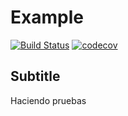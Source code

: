 # Example
[![Build Status](https://travis-ci.org/ART-I/hello-world.svg?branch=master)](https://travis-ci.org/ART-I/hello-world)
[![codecov](https://codecov.io/gh/ART-I/hello-world/branch/master/graph/badge.svg)](https://codecov.io/gh/ART-I/hello-world)


## Subtitle
Haciendo pruebas
